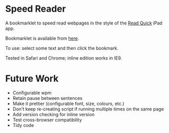 Speed Reader
===========

A bookmarklet to speed read webpages in the style of the [Read Quick](http://readquickapp.com/) iPad app.

Bookmarklet is available from [here](http://markwithall.github.com/speedreader/).

To use: select some text and then click the bookmark.

Tested in Safari and Chrome; inline edition works in IE9.

Future Work
==
* Configurable wpm
* Retain pause between sentences
* Make it prettier (configurable font, size, colours, etc.)
* Don't keep re-creating script if running multiple times on the same page
* Add version checking for inline version
* Test cross-browser compatibility
* Tidy code
